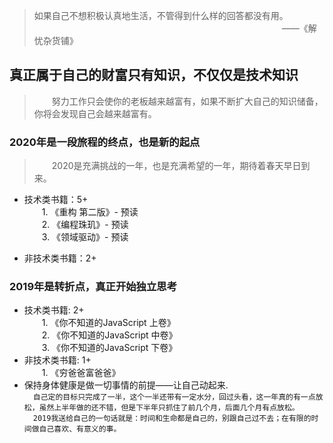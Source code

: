 > 如果自己不想积极认真地生活，不管得到什么样的回答都没有用。<br>
> &emsp;&emsp;&emsp;&emsp;&emsp;&emsp;&emsp;&emsp;&emsp;&emsp;&emsp;&emsp;&emsp;&emsp;&emsp;&emsp;&emsp;&emsp;&emsp;&emsp;&emsp;&emsp;&emsp;&emsp;&emsp;&emsp;&emsp;&emsp; ——《解忧杂货铺》

## 真正属于自己的财富只有知识，不仅仅是技术知识

> &emsp;&emsp;努力工作只会使你的老板越来越富有，如果不断扩大自己的知识储备，你将会发现自己会越来越富有。

### 2020年是一段旅程的终点，也是新的起点
> &emsp;&emsp;2020是充满挑战的一年，也是充满希望的一年，期待着春天早日到来。

* 技术类书籍：5+  
&emsp;&emsp;1. 《重构 第二版》- 预读  
&emsp;&emsp;2. 《编程珠玑》- 预读  
&emsp;&emsp;3. 《领域驱动》- 预读  

* 非技术类书籍：2+  

### 2019年是转折点，真正开始独立思考
  
* 技术类书籍: 2+   
&emsp;&emsp;1. 《你不知道的JavaScript 上卷》  
&emsp;&emsp;2. 《你不知道的JavaScript 中卷》  
&emsp;&emsp;3. 《你不知道的JavaScript 下卷》  
* 非技术类书籍: 1+  
&emsp;&emsp;1. 《穷爸爸富爸爸》  
* 保持身体健康是做一切事情的前提——让自己动起来.  
&emsp;`自己定的目标只完成了一半，这个一半还带有一定水分，回过头看，这一年真的有一点放松，虽然上半年做的还不错，但是下半年只抓住了前几个月，后面几个月有点放松。`<br>
&emsp;`2019我送给自己的一句话就是：时间和生命都是自己的，别跟自己过不去；在有限的时间做自己喜欢、有意义的事。`